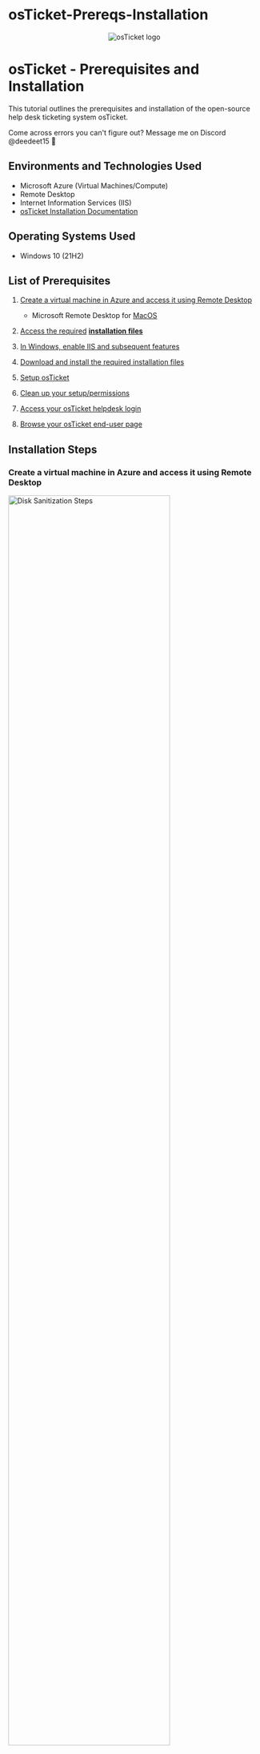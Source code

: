 # osTicket-Prereqs-Installation
<p align="center">
<img src="https://i.imgur.com/Clzj7Xs.png" alt="osTicket logo"/>
</p>

# osTicket - Prerequisites and Installation
This tutorial outlines the prerequisites and installation of the open-source help desk ticketing system osTicket.

Come across errors you can't figure out? Message me on Discord @deedeet15 👾<br />

## Environments and Technologies Used

- Microsoft Azure (Virtual Machines/Compute)
- Remote Desktop 
- Internet Information Services (IIS)
- [osTicket Installation Documentation](https://docs.osticket.com/en/latest/Getting%20Started/Installation.html) 

## Operating Systems Used

- Windows 10</b> (21H2)

## List of Prerequisites

1. [Create a virtual machine in Azure and access it using Remote Desktop](https://github.com/dtaylor15/osTicket-Prereqs-Installation/main/README.md#create-a-virtual-machine-in-azure-and-access-it-using-remote-desktop)

    - Microsoft Remote Desktop for [MacOS](https://apps.apple.com/us/app/microsoft-remote-desktop/id1295203466?mt=12)
2. [Access the required](https://github.com/dtaylor15/osTicket-Prereqs-Installation/edit/main/README.md#access-the-required-installation-files) [**installation files**](https://drive.google.com/drive/folders/1Jc9E6JWnnyLiUse49tfqYC4zGCkVRwSW?usp=sharing)
3. [In Windows, enable IIS and subsequent features](https://github.com/dtaylor15/osTicket-Prereqs-Installation/edit/main/README.md#in-windows-enable-iis-and-subsequent-features) 
4. [Download and install the required installation files](https://github.com/dtaylor15/osTicket-Prereqs-Installation/edit/main/README.md#download-and-the-install-the-required-installation-files)
5. [Setup osTicket](https://github.com/dtaylor15/osTicket-Prereqs-Installation/edit/main/README.md#setup-osticket)
6. [Clean up your setup/permissions](https://github.com/dtaylor15/osTicket-Prereqs-Installation/edit/main/README.md#clean-up-your-setuppermissions)
7. [Access your osTicket helpdesk login](https://github.com/dtaylor15/osTicket-Prereqs-Installation/edit/main/README.md#access-your-osticket-helpdesk-login)
8. [Browse your osTicket end-user page](https://github.com/dtaylor15/osTicket-Prereqs-Installation/edit/main/README.md#browse-your-osticket-end-user-page)

## Installation Steps
### Create a virtual machine in Azure and access it using Remote Desktop
<p>
<img src="https://i.imgur.com/DJmEXEB.png" height="80%" width="80%" alt="Disk Sanitization Steps"/>
</p>
<p>
Lorem ipsum dolor sit amet, consectetur adipiscing elit, sed do eiusmod tempor incididunt ut labore et dolore magna aliqua. Ut enim ad minim veniam, quis nostrud exercitation ullamco laboris nisi ut aliquip ex ea commodo consequat. Duis aute irure dolor in reprehenderit in voluptate velit esse cillum dolore eu fugiat nulla pariatur.
</p>
<br />

<p>
<img src="https://i.imgur.com/DJmEXEB.png" height="80%" width="80%" alt="Disk Sanitization Steps"/>
</p>
<p>
Lorem ipsum dolor sit amet, consectetur adipiscing elit, sed do eiusmod tempor incididunt ut labore et dolore magna aliqua. Ut enim ad minim veniam, quis nostrud exercitation ullamco laboris nisi ut aliquip ex ea commodo consequat. Duis aute irure dolor in reprehenderit in voluptate velit esse cillum dolore eu fugiat nulla pariatur.
</p>
<br />

<p>
<img src="https://i.imgur.com/DJmEXEB.png" height="80%" width="80%" alt="Disk Sanitization Steps"/>
</p>
<p>
Lorem ipsum dolor sit amet, consectetur adipiscing elit, sed do eiusmod tempor incididunt ut labore et dolore magna aliqua. Ut enim ad minim veniam, quis nostrud exercitation ullamco laboris nisi ut aliquip ex ea commodo consequat. Duis aute irure dolor in reprehenderit in voluptate velit esse cillum dolore eu fugiat nulla pariatur.
</p>
<br />

### Access the required installation files
<p>
<img width="505" alt="Screenshot 2023-07-20 at 16 28 36" src="https://github.com/dtaylor15/osTicket-Prereqs-Installation/assets/101889571/7c5a3d5c-a66d-4bf8-949f-5f6aa19a187e">
<br />
</p>

For convience, open the installation [files](https://drive.google.com/drive/folders/1Jc9E6JWnnyLiUse49tfqYC4zGCkVRwSW?usp=drive_link) in seperate a tab or window.  
<br />
<h3>In Windows, enable IIS and subsequent features</h3>
<p>
<img src="https://i.imgur.com/DJmEXEB.png" height="80%" width="80%" alt="Disk Sanitization Steps"/>
</p>
<p>
Lorem ipsum dolor sit amet, consectetur adipiscing elit, sed do eiusmod tempor incididunt ut labore et dolore magna aliqua. Ut enim ad minim veniam, quis nostrud exercitation ullamco laboris nisi ut aliquip ex ea commodo consequat. Duis aute irure dolor in reprehenderit in voluptate velit esse cillum dolore eu fugiat nulla pariatur.
</p>
<br />

### Download and the install the required installation files
<p>
<img src="https://i.imgur.com/DJmEXEB.png" height="80%" width="80%" alt="Disk Sanitization Steps"/>
</p>
<p>
Lorem ipsum dolor sit amet, consectetur adipiscing elit, sed do eiusmod tempor incididunt ut labore et dolore magna aliqua. Ut enim ad minim veniam, quis nostrud exercitation ullamco laboris nisi ut aliquip ex ea commodo consequat. Duis aute irure dolor in reprehenderit in voluptate velit esse cillum dolore eu fugiat nulla pariatur.
</p>
<br />

### Setup osTicket
<p>
<img src="https://i.imgur.com/DJmEXEB.png" height="80%" width="80%" alt="Disk Sanitization Steps"/>
</p>
<p>
Lorem ipsum dolor sit amet, consectetur adipiscing elit, sed do eiusmod tempor incididunt ut labore et dolore magna aliqua. Ut enim ad minim veniam, quis nostrud exercitation ullamco laboris nisi ut aliquip ex ea commodo consequat. Duis aute irure dolor in reprehenderit in voluptate velit esse cillum dolore eu fugiat nulla pariatur.
</p>
<br />

### Access your osTicket HelpDesk Login
<p>
<img src="https://i.imgur.com/DJmEXEB.png" height="80%" width="80%" alt="Disk Sanitization Steps"/>
</p>
<p>
Lorem ipsum dolor sit amet, consectetur adipiscing elit, sed do eiusmod tempor incididunt ut labore et dolore magna aliqua. Ut enim ad minim veniam, quis nostrud exercitation ullamco laboris nisi ut aliquip ex ea commodo consequat. Duis aute irure dolor in reprehenderit in voluptate velit esse cillum dolore eu fugiat nulla pariatur.
</p>
<br />

### Clean up your setup/permissions
<p>
<img src="https://i.imgur.com/DJmEXEB.png" height="80%" width="80%" alt="Disk Sanitization Steps"/>
</p>
<p>
Lorem ipsum dolor sit amet, consectetur adipiscing elit, sed do eiusmod tempor incididunt ut labore et dolore magna aliqua. Ut enim ad minim veniam, quis nostrud exercitation ullamco laboris nisi ut aliquip ex ea commodo consequat. Duis aute irure dolor in reprehenderit in voluptate velit esse cillum dolore eu fugiat nulla pariatur.
</p>
<br />

### Access your osTicket helpdesk login
<p>
<img src="https://i.imgur.com/DJmEXEB.png" height="80%" width="80%" alt="Disk Sanitization Steps"/>
</p>
<p>
Lorem ipsum dolor sit amet, consectetur adipiscing elit, sed do eiusmod tempor incididunt ut labore et dolore magna aliqua. Ut enim ad minim veniam, quis nostrud exercitation ullamco laboris nisi ut aliquip ex ea commodo consequat. Duis aute irure dolor in reprehenderit in voluptate velit esse cillum dolore eu fugiat nulla pariatur.
</p>
<br />

### Browse your osTicket end-user page
<p>
<img src="https://i.imgur.com/DJmEXEB.png" height="80%" width="80%" alt="Disk Sanitization Steps"/>
</p>
<p>
Lorem ipsum dolor sit amet, consectetur adipiscing elit, sed do eiusmod tempor incididunt ut labore et dolore magna aliqua. Ut enim ad minim veniam, quis nostrud exercitation ullamco laboris nisi ut aliquip ex ea commodo consequat. Duis aute irure dolor in reprehenderit in voluptate velit esse cillum dolore eu fugiat nulla pariatur.
</p>
<br />

## osTicket - Prerequisites and Installation Complete!👏🏾
<p>Come across errors you can't figure out? Message me on Discord @deedeet15 👾</p>
